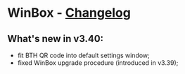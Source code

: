 # WinBox - [Changelog](https://forum.mikrotik.com/viewtopic.php?t=200431)

## What's new in v3.40:
* fit BTH QR code into default settings window;
* fixed WinBox upgrade procedure (introduced in v3.39);
